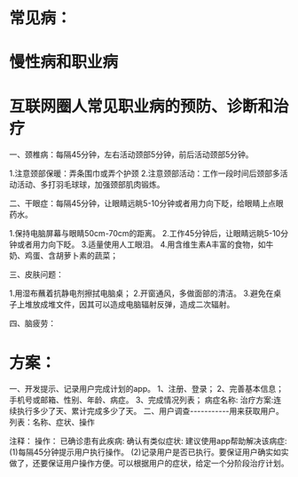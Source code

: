 # 常见病：

# 慢性病和职业病
# 互联网圈人常见职业病的预防、诊断和治疗

一、颈椎病：每隔45分钟，左右活动颈部5分钟，前后活动颈部5分钟。

1.注意颈部保暖：弄条围巾或弄个护颈
2.注意颈部活动：工作一段时间后颈部多活动活动、多打羽毛球球，加强颈部肌肉锻炼。

二、干眼症：每隔45分钟，让眼睛远眺5-10分钟或者用力向下眨，给眼睛上点眼药水。

1.保持电脑屏幕与眼睛50cm-70cm的距离。
2.工作45分钟后，让眼睛远眺5-10分钟或者用力向下眨。
3.适量使用人工眼泪。
4.用含维生素A丰富的食物，如牛奶、鸡蛋、含胡萝卜素的蔬菜；

三、皮肤问题：

1.用湿布蘸着抗静电剂擦拭电脑桌；
2.开窗通风，多做面部的清洁。
3.避免在桌子上堆放成堆文件，因其可以造成电脑辐射反弹，造成二次辐射。

四、脑疲劳：


# 方案：
一、开发提示、记录用户完成计划的app。
1、注册、登录；
2、完善基本信息；手机号或邮箱、性别、年龄、病症。
3、完成情况列表；
  病症名称:
    治疗方案:连续执行多少了天、累计完成多少了天。
二、用户调查-----------用来获取用户。
列表：名称、症状、操作

注释：
  操作：
    已确诊患有此疾病:
    确认有类似症状:
  建议使用app帮助解决该病症:
  (1)每隔45分钟提示用户执行操作。
  (2)记录用户是否已执行。要保证用户确实如实做了，还要保证用户操作方便。可以根据用户的症状，给定一个分阶段治疗计划。




